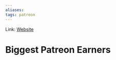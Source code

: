 ```yaml
---
aliases:
tags: patreon
---
```

Link: [Website](https://gaps.com/patreon-earners/)

# Biggest Patreon Earners